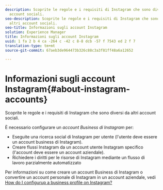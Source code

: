 ```yaml
---
description: Scoprite le regole e i requisiti di Instagram che sono diversi da altri
  account sociali.
seo-description: Scoprite le regole e i requisiti di Instagram che sono diversi da
  altri account sociali.
seo-title: Informazioni sugli account Instagram
solution: Experience Manager
title: Informazioni sugli account Instagram
uuid: 1 fa 2 b 4 ca -264 c -42 c 8-8 dcb -57 f 7543 ed 2 f 7
translation-type: tm+mt
source-git-commit: 67aeb3de964473b326c88c3a3f81ff48a6a12652

---
```



# Informazioni sugli account Instagram{#about-instagram-accounts}

Scoprite le regole e i requisiti di Instagram che sono diversi da altri account sociali.

È necessario configurare un *account Business di Instagram* per:

* Eseguite una ricerca social di Instagram per utente (l'utente deve essere un account business di Instagram).
* Creare flussi Instagram da un account utente Instagram specifico (l'account deve essere un account aziendale).
* Richiedere i diritti per le risorse di Instagram mediante un flusso di lavoro parzialmente automatizzato

Per informazioni su come creare un account Business di Instagram o convertire un account personale di Instagram in un account aziendale, vedi [How do I configurup a business profile on Instagram?](https://www.facebook.com/help/502981923235522)
